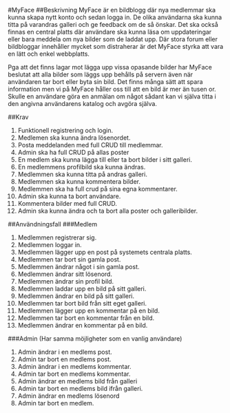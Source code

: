#MyFace
##Beskrivning
MyFace är en bildblogg där nya medlemmar ska kunna skapa nytt konto och sedan logga in.
De olika användarna ska kunna titta på varandras galleri och ge feedback om de så önskar.
Det ska också finnas en central platts där användare ska kunna läsa om uppdateringar eller
bara meddela om nya bilder som de laddat upp. Där stora forum eller bildbloggar innehåller
mycket som distraherar är det MyFace styrka att vara en lätt och enkel webbplatts.

Pga att det finns lagar mot lägga upp vissa opasande bilder har MyFace beslutat att alla bilder som läggs upp behålls på servern även när användaren tar bort eller byta sin bild. Det finns många sätt att spara information men vi på MyFace håller oss till att en bild är mer än tusen or. Skulle en användare göra en anmälan om något sådant kan vi själva titta i den angivna användarens katalog och avgöra själva.


##Krav
1.	Funktionell registrering och login.
2.	Medlemen ska kunna ändra lösenordet.
3.	Posta meddelanden med full CRUD till medlemmar.
4.	Admin ska ha full CRUD på allas poster
5.	En medlem ska kunna lägga till eller ta bort bilder i sitt galleri.
6.	En medlemmens profilbild ska kunna ändras.
7.	Medlemmen ska kunna titta på andras galleri.
8.	Medlemmen ska kunna kommentera bilder.
9.	Medlemmen ska ha full crud på sina egna kommentarer.
10.	Admin ska kunna ta bort användare. 
11.	Kommentera bilder med full CRUD.
12.	Admin ska kunna ändra och ta bort alla poster och galleribilder.

##Användningsfall
###Medlem
1.	Medlemmen registrerar sig.
2.	Medlemmen loggar in.
3.	Medlemmen lägger upp en post på systemets centrala platts.
4.	Medlemmen tar bort sin gamla post.
5.	Medlemmen ändrar något i sin gamla post.
6.	Medlemmen ändrar sitt lösenord.
7.	Medlemmen ändrar sin profil bild.
8.	Medlemmen laddar upp en bild på sitt galleri.
9.	Medlemmen ändrar en bild på sitt galleri.
10.	Medlemmen tar bort bild från sitt eget galleri.
11.	Medlemmen lägger upp en kommentar på en bild.
12.	Medlemmen tar bort en kommentar från en bild.
13.	Medlemmen ändrar en kommentar på en bild.

###Admin
(Har samma möjligheter som en vanlig användare)

1.	Admin ändrar i en medlems post.
2.	Admin tar bort en medlems post.
3.	Admin ändrar i en medlems kommentar.
4.	Admin tar bort en medlems kommentar.
5.	Admin ändrar en medlems bild från galleri
6.	Admin tar bort en medlems bild ifrån galleri.
7.	Admin ändrar en medlems lösenord
8.	Admin tar bort en medlem. 

